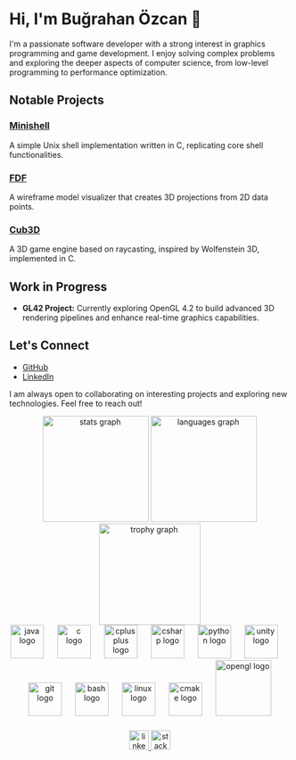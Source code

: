 # Hi, I'm Buğrahan Özcan 👋

I'm a passionate software developer with a strong interest in graphics programming and game development. I enjoy solving complex problems and exploring the deeper aspects of computer science, from low-level programming to performance optimization.

## Notable Projects
### [Minishell](https://github.com/bgrhnzcn/minishell)
A simple Unix shell implementation written in C, replicating core shell functionalities.

### [FDF](https://github.com/bgrhnzcn/fdf)
A wireframe model visualizer that creates 3D projections from 2D data points.

### [Cub3D](https://github.com/bgrhnzcn/cub3d)
A 3D game engine based on raycasting, inspired by Wolfenstein 3D, implemented in C.

## Work in Progress
- **GL42 Project:** Currently exploring OpenGL 4.2 to build advanced 3D rendering pipelines and enhance real-time graphics capabilities.

## Let's Connect
- [GitHub](https://github.com/bgrhnzcn)
- [LinkedIn](https://www.linkedin.com/in/bgrhnzcn/)

I am always open to collaborating on interesting projects and exploring new technologies. Feel free to reach out!

<div align="center">
  <img src="https://github-readme-stats.vercel.app/api?username=bgrhnzcn&hide_title=false&hide_rank=false&show_icons=true&include_all_commits=true&count_private=true&disable_animations=false&theme=tokyonight&locale=en&hide_border=true" height="190" alt="stats graph"  />
  <img src="https://github-readme-stats.vercel.app/api/top-langs?username=bgrhnzcn&locale=en&hide_title=false&layout=compact&card_width=320&langs_count=8&theme=tokyonight&hide_border=true" height="190" alt="languages graph"  />
  <img src="https://github-profile-trophy.vercel.app?username=bgrhnzcn&theme=tokyonight&margin-w=9&no-frame=true&no-bg=false" height="182" alt="trophy graph"  />
</div>

<div align="center">
  <img src="https://cdn.jsdelivr.net/gh/devicons/devicon/icons/java/java-original.svg" height="60" alt="java logo"  />
  <img width="16" />
  <img src="https://cdn.jsdelivr.net/gh/devicons/devicon/icons/c/c-original.svg" height="60" alt="c logo"  />
  <img width="16" />
  <img src="https://cdn.jsdelivr.net/gh/devicons/devicon/icons/cplusplus/cplusplus-original.svg" height="60" alt="cplusplus logo"  />
  <img width="16" />
  <img src="https://cdn.jsdelivr.net/gh/devicons/devicon/icons/csharp/csharp-original.svg" height="60" alt="csharp logo"  />
  <img width="16" />
  <img src="https://cdn.jsdelivr.net/gh/devicons/devicon/icons/python/python-original.svg" height="60" alt="python logo"  />
  <img width="16" />
  <img src="https://cdn.jsdelivr.net/gh/devicons/devicon/icons/unity/unity-original.svg" height="60" alt="unity logo"  />
  <img width="16" />
  <img src="https://cdn.jsdelivr.net/gh/devicons/devicon/icons/git/git-original.svg" height="60" alt="git logo"  />
  <img width="16" />
  <img src="https://cdn.jsdelivr.net/gh/devicons/devicon/icons/bash/bash-original.svg" height="60" alt="bash logo"  />
  <img width="16" />
  <img src="https://cdn.jsdelivr.net/gh/devicons/devicon/icons/linux/linux-original.svg" height="60" alt="linux logo"  />
  <img width="16" />
  <img src="https://cdn.jsdelivr.net/gh/devicons/devicon@latest/icons/cmake/cmake-original.svg" height="60" alt="cmake logo"/>
  <img width="16">
  <img src="https://cdn.jsdelivr.net/gh/devicons/devicon@latest/icons/opengl/opengl-plain.svg" height="100" alt="opengl logo"/>
</div>

###

<div align="center">
  <a href="www.linkedin.com/bgrhnzcn" target="_blank">
    <img src="https://img.shields.io/static/v1?message=LinkedIn&logo=linkedin&label=&color=0077B5&logoColor=white&labelColor=&style=flat" height="35" alt="linkedin logo"  />
  </a>
  <a href="https://stackoverflow.com/users/20994367/bu%c4%9frahan-%c3%96zcan" target="_blank">
    <img src="https://img.shields.io/static/v1?message=Stackoverflow&logo=stackoverflow&label=&color=FE7A16&logoColor=white&labelColor=&style=flat" height="35" alt="stackoverflow logo"  />
  </a>
</div>